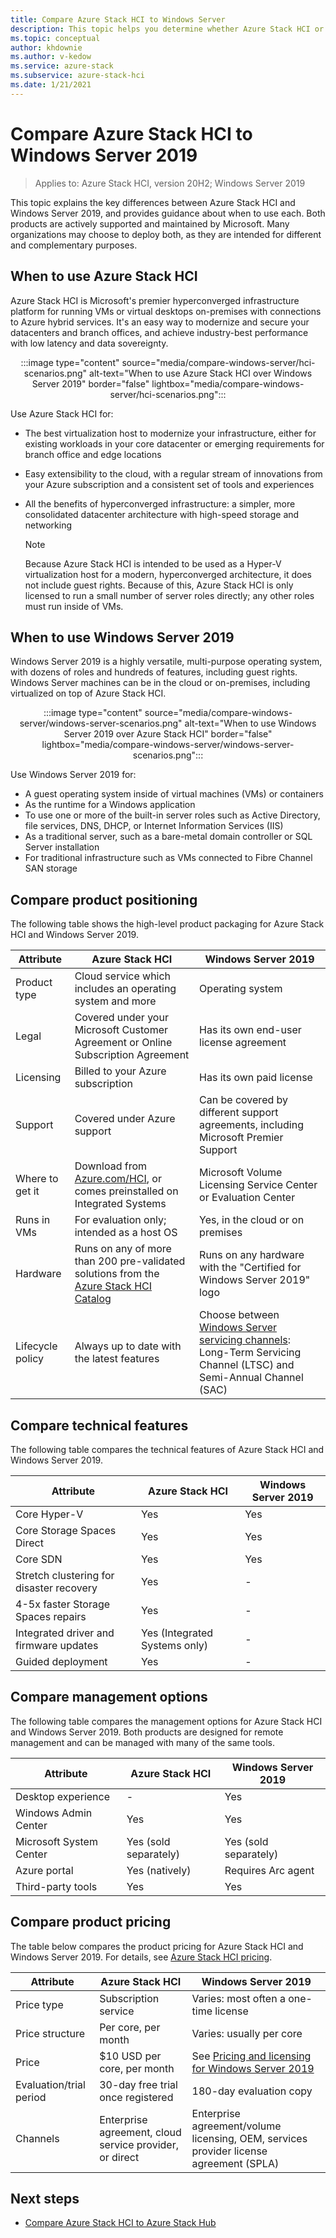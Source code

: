 ```yaml
---
title: Compare Azure Stack HCI to Windows Server
description: This topic helps you determine whether Azure Stack HCI or Windows Server is right for your organization.
ms.topic: conceptual
author: khdownie
ms.author: v-kedow
ms.service: azure-stack
ms.subservice: azure-stack-hci
ms.date: 1/21/2021
---
```


# Compare Azure Stack HCI to Windows Server 2019

> Applies to: Azure Stack HCI, version 20H2; Windows Server 2019

This topic explains the key differences between Azure Stack HCI and Windows Server 2019, and provides guidance about when to use each. Both products are actively supported and maintained by Microsoft. Many organizations may choose to deploy both, as they are intended for different and complementary purposes.

## When to use Azure Stack HCI

Azure Stack HCI is Microsoft's premier hyperconverged infrastructure platform for running VMs or virtual desktops on-premises with connections to Azure hybrid services. It's an easy way to modernize and secure your datacenters and branch offices, and achieve industry-best performance with low latency and data sovereignty.

<center>

:::image type="content" source="media/compare-windows-server/hci-scenarios.png" alt-text="When to use Azure Stack HCI over Windows Server 2019" border="false" lightbox="media/compare-windows-server/hci-scenarios.png":::

</center>

Use Azure Stack HCI for:

- The best virtualization host to modernize your infrastructure, either for existing workloads in your core datacenter or emerging requirements for branch office and edge locations
- Easy extensibility to the cloud, with a regular stream of innovations from your Azure subscription and a consistent set of tools and experiences
- All the benefits of hyperconverged infrastructure: a simpler, more consolidated datacenter architecture with high-speed storage and networking

  >[!NOTE]
  >Because Azure Stack HCI is intended to be used as a Hyper-V virtualization host for a modern, hyperconverged architecture, it does not include guest rights. Because of this, Azure Stack HCI is only licensed to run a small number of server roles directly; any other roles must run inside of VMs.

## When to use Windows Server 2019

Windows Server 2019 is a highly versatile, multi-purpose operating system, with dozens of roles and hundreds of features, including guest rights. Windows Server machines can be in the cloud or on-premises, including virtualized on top of Azure Stack HCI.

<center>

:::image type="content" source="media/compare-windows-server/windows-server-scenarios.png" alt-text="When to use Windows Server 2019 over Azure Stack HCI" border="false" lightbox="media/compare-windows-server/windows-server-scenarios.png":::

</center>

Use Windows Server 2019 for:

- A guest operating system inside of virtual machines (VMs) or containers
- As the runtime for a Windows application
- To use one or more of the built-in server roles such as Active Directory, file services, DNS, DHCP, or Internet Information Services (IIS)
- As a traditional server, such as a bare-metal domain controller or SQL Server installation
- For traditional infrastructure such as VMs connected to Fibre Channel SAN storage

## Compare product positioning

The following table shows the high-level product packaging for Azure Stack HCI and Windows Server 2019.

| **Attribute**    | **Azure Stack HCI** | **Windows Server 2019** |
| ---------------- | ------------------- | ----------------------- |
| Product type     | Cloud service which includes an operating system and more | Operating system |
| Legal            | Covered under your Microsoft Customer Agreement or Online Subscription Agreement | Has its own end-user license agreement |
| Licensing        | Billed to your Azure subscription | Has its own paid license |
| Support          | Covered under Azure support | Can be covered by different support agreements, including Microsoft Premier Support |
| Where to get it  | Download from [Azure.com/HCI](https://azure.com/hci), or comes preinstalled on Integrated Systems | Microsoft Volume Licensing Service Center or Evaluation Center |
| Runs in VMs      | For evaluation only; intended as a host OS | Yes, in the cloud or on premises |
| Hardware         | Runs on any of more than 200 pre-validated solutions from the [Azure Stack HCI Catalog](https://hcicatalog.azurewebsites.net) | Runs on any hardware with the "Certified for Windows Server 2019" logo |
| Lifecycle policy | Always up to date with the latest features | Choose between [Windows Server servicing channels](/windows-server/get-started-19/servicing-channels-19): Long-Term Servicing Channel (LTSC) and Semi-Annual Channel (SAC) |

## Compare technical features

The following table compares the technical features of Azure Stack HCI and Windows Server 2019.

| **Attribute** | **Azure Stack HCI** | **Windows Server 2019** |
| ------------- | ------------------- | ----------------------- |
| Core Hyper-V | Yes | Yes |
| Core Storage Spaces Direct | Yes | Yes |
| Core SDN | Yes | Yes |
| Stretch clustering for disaster recovery | Yes | - |
| 4-5x faster Storage Spaces repairs | Yes | - |
| Integrated driver and firmware updates | Yes (Integrated Systems only) | - |
| Guided deployment | Yes | - |

## Compare management options

The following table compares the management options for Azure Stack HCI and Windows Server 2019. Both products are designed for remote management and can be managed with many of the same tools.

| **Attribute** | **Azure Stack HCI** | **Windows Server 2019** |
| ------------- | ------------------- | ----------------------- |
| Desktop experience | - | Yes |
| Windows Admin Center | Yes | Yes |
| Microsoft System Center | Yes (sold separately) | Yes (sold separately) |
| Azure portal | Yes (natively) | Requires Arc agent |
| Third-party tools | Yes | Yes |

## Compare product pricing

The table below compares the product pricing for Azure Stack HCI and Windows Server 2019. For details, see [Azure Stack HCI pricing](https://azure.microsoft.com/pricing/details/azure-stack/hci/).

| **Attribute** | **Azure Stack HCI** | **Windows Server 2019** |
| ------------- | ------------------- | ----------------------- |
| Price type | Subscription service | Varies: most often a one-time license |
| Price structure | Per core, per month | Varies: usually per core |
| Price | $10 USD per core, per month | See [Pricing and licensing for Windows Server 2019](https://www.microsoft.com/en-us/windows-server/pricing) |
| Evaluation/trial period | 30-day free trial once registered | 180-day evaluation copy |
| Channels | Enterprise agreement, cloud service provider, or direct | Enterprise agreement/volume licensing, OEM, services provider license agreement (SPLA) |

## Next steps

- [Compare Azure Stack HCI to Azure Stack Hub](compare-azure-stack-hub.md)
